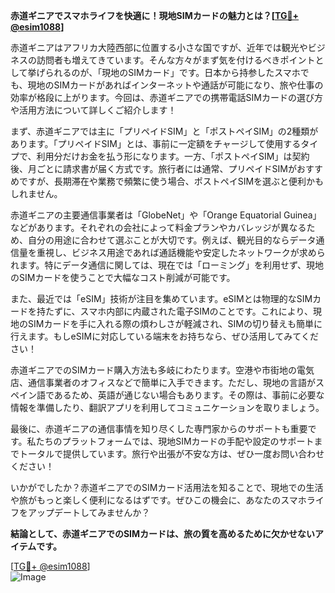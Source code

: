 **赤道ギニアでスマホライフを快適に！現地SIMカードの魅力とは？[[TG💪+ @esim1088](https://t.me/s/esim1088)]**

赤道ギニアはアフリカ大陸西部に位置する小さな国ですが、近年では観光やビジネスの訪問者も増えてきています。そんな方々がまず気を付けるべきポイントとして挙げられるのが、「現地のSIMカード」です。日本から持参したスマホでも、現地のSIMカードがあればインターネットや通話が可能になり、旅や仕事の効率が格段に上がります。今回は、赤道ギニアでの携帯電話SIMカードの選び方や活用方法について詳しくご紹介します！

まず、赤道ギニアでは主に「プリペイドSIM」と「ポストペイSIM」の2種類があります。「プリペイドSIM」とは、事前に一定額をチャージして使用するタイプで、利用分だけお金を払う形になります。一方、「ポストペイSIM」は契約後、月ごとに請求書が届く方式です。旅行者には通常、プリペイドSIMがおすすめですが、長期滞在や業務で頻繁に使う場合、ポストペイSIMを選ぶと便利かもしれません。

赤道ギニアの主要通信事業者は「GlobeNet」や「Orange Equatorial Guinea」などがあります。それぞれの会社によって料金プランやカバレッジが異なるため、自分の用途に合わせて選ぶことが大切です。例えば、観光目的ならデータ通信量を重視し、ビジネス用途であれば通話機能や安定したネットワークが求められます。特にデータ通信に関しては、現在では「ローミング」を利用せず、現地のSIMカードを使うことで大幅なコスト削減が可能です。

また、最近では「eSIM」技術が注目を集めています。eSIMとは物理的なSIMカードを持たずに、スマホ内部に内蔵された電子SIMのことです。これにより、現地のSIMカードを手に入れる際の煩わしさが軽減され、SIMの切り替えも簡単に行えます。もしeSIMに対応している端末をお持ちなら、ぜひ活用してみてください！

赤道ギニアでのSIMカード購入方法も多岐にわたります。空港や市街地の電気店、通信事業者のオフィスなどで簡単に入手できます。ただし、現地の言語がスペイン語であるため、英語が通じない場合もあります。その際は、事前に必要な情報を準備したり、翻訳アプリを利用してコミュニケーションを取りましょう。

最後に、赤道ギニアの通信事情を知り尽くした専門家からのサポートも重要です。私たちのプラットフォームでは、現地SIMカードの手配や設定のサポートまでトータルで提供しています。旅行や出張が不安な方は、ぜひ一度お問い合わせください！

いかがでしたか？赤道ギニアでのSIMカード活用法を知ることで、現地での生活や旅がもっと楽しく便利になるはずです。ぜひこの機会に、あなたのスマホライフをアップデートしてみませんか？

**結論として、赤道ギニアでのSIMカードは、旅の質を高めるために欠かせないアイテムです。**

[[TG💪+ @esim1088](https://t.me/s/esim1088)]  
![Image](https://i.postimg.cc/Y0z9fWf4/image.png)